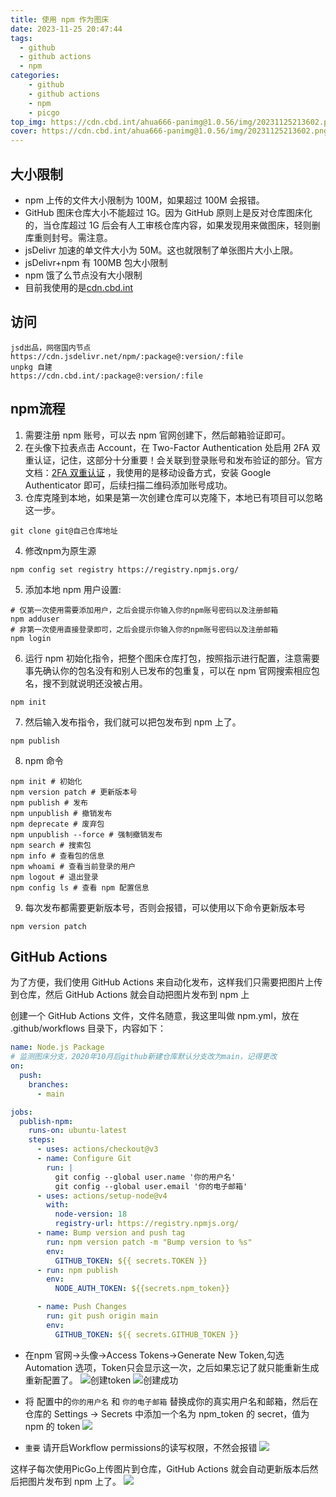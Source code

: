```yaml
---
title: 使用 npm 作为图床
date: 2023-11-25 20:47:44
tags:
  - github
  - github actions
  - npm
categories:
    - github
    - github actions
    - npm
    - picgo
top_img: https://cdn.cbd.int/ahua666-panimg@1.0.56/img/20231125213602.png
cover: https://cdn.cbd.int/ahua666-panimg@1.0.56/img/20231125213602.png
---
```


## 大小限制

* npm 上传的文件大小限制为 100M，如果超过 100M 会报错。
* GitHub 图床仓库大小不能超过 1G。因为 GitHub 原则上是反对仓库图床化的，当仓库超过 1G 后会有人工审核仓库内容，如果发现用来做图床，轻则删库重则封号。需注意。
* jsDelivr 加速的单文件大小为 50M。这也就限制了单张图片大小上限。
* jsDelivr+npm 有 100MB 包大小限制
* npm 饿了么节点没有大小限制
* 目前我使用的是[cdn.cbd.int](https://cdn.cbd.int)

## 访问

```
jsd出品，网宿国内节点
https://cdn.jsdelivr.net/npm/:package@:version/:file
unpkg 自建
https://cdn.cbd.int/:package@:version/:file
```

## npm流程

1. 需要注册 npm 账号，可以去 npm 官网创建下，然后邮箱验证即可。
2. 在头像下拉表点击 Account，在 Two-Factor Authentication 处启用 2FA
   双重认证，记住，这部分十分重要！会关联到登录账号和发布验证的部分。官方文档：[2FA 双重认证](https://docs.npmjs.com/configuring-two-factor-authentication)
   ，我使用的是移动设备方式，安装 Google Authenticator 即可，后续扫描二维码添加账号成功。
3. 仓库克隆到本地，如果是第一次创建仓库可以克隆下，本地已有项目可以忽略这一步。

```shell
git clone git@自己仓库地址
```

4. 修改npm为原生源

```shell
npm config set registry https://registry.npmjs.org/
```

5. 添加本地 npm 用户设置:

```shell
# 仅第一次使用需要添加用户，之后会提示你输入你的npm账号密码以及注册邮箱
npm adduser
# 非第一次使用直接登录即可，之后会提示你输入你的npm账号密码以及注册邮箱
npm login
```

6. 运行 npm 初始化指令，把整个图床仓库打包，按照指示进行配置，注意需要事先确认你的包名没有和别人已发布的包重复，可以在 npm
   官网搜索相应包名，搜不到就说明还没被占用。

```shell
npm init
```

7. 然后输入发布指令，我们就可以把包发布到 npm 上了。

```shell
npm publish
```

8. npm 命令

```shell
npm init # 初始化
npm version patch # 更新版本号
npm publish # 发布
npm unpublish # 撤销发布
npm deprecate # 废弃包
npm unpublish --force # 强制撤销发布
npm search # 搜索包
npm info # 查看包的信息
npm whoami # 查看当前登录的用户
npm logout # 退出登录
npm config ls # 查看 npm 配置信息
```

9. 每次发布都需要更新版本号，否则会报错，可以使用以下命令更新版本号

```shell
npm version patch
```

## GitHub Actions

为了方便，我们使用 GitHub Actions 来自动化发布，这样我们只需要把图片上传到仓库，然后 GitHub Actions 就会自动把图片发布到
npm 上

创建一个 GitHub Actions 文件，文件名随意，我这里叫做 npm.yml，放在 .github/workflows 目录下，内容如下：

```yaml
name: Node.js Package
# 监测图床分支，2020年10月后github新建仓库默认分支改为main，记得更改
on:
  push:
    branches:
      - main

jobs:
  publish-npm:
    runs-on: ubuntu-latest
    steps:
      - uses: actions/checkout@v3
      - name: Configure Git
        run: |
          git config --global user.name '你的用户名'
          git config --global user.email '你的电子邮箱'
      - uses: actions/setup-node@v4
        with:
          node-version: 18
          registry-url: https://registry.npmjs.org/
      - name: Bump version and push tag
        run: npm version patch -m "Bump version to %s"
        env:
          GITHUB_TOKEN: ${{ secrets.TOKEN }}
      - run: npm publish
        env:
          NODE_AUTH_TOKEN: ${{secrets.npm_token}}

      - name: Push Changes
        run: git push origin main
        env:
          GITHUB_TOKEN: ${{ secrets.GITHUB_TOKEN }}

```

* 在npm 官网->头像->Access Tokens->Generate New Token,勾选 Automation 选项，Token只会显示这一次，之后如果忘记了就只能重新生成重新配置了。
  ![](https://cdn.cbd.int/ahua666-panimg@1.0.56/img/20231125211417.png "创建token")
  ![](https://cdn.cbd.int/ahua666-panimg@1.0.56/img/20231125211236.png "创建成功")
* 将 配置中的`你的用户名` 和 `你的电子邮箱` 替换成你的真实用户名和邮箱，然后在仓库的 Settings -> Secrets 中添加一个名为
  npm_token 的 secret，值为 npm 的 token
  ![](https://cdn.cbd.int/ahua666-panimg@1.0.56/img/20231125211820.png)

* `重要` 请开启Workflow permissions的读写权限，不然会报错
  ![](https://cdn.cbd.int/ahua666-panimg@1.0.56/img/20231125212340.png)

这样子每次使用PicGo上传图片到仓库，GitHub Actions 就会自动更新版本后然后把图片发布到 npm 上了。
![](https://cdn.cbd.int/ahua666-panimg@1.0.56/img/20231125212507.png)
